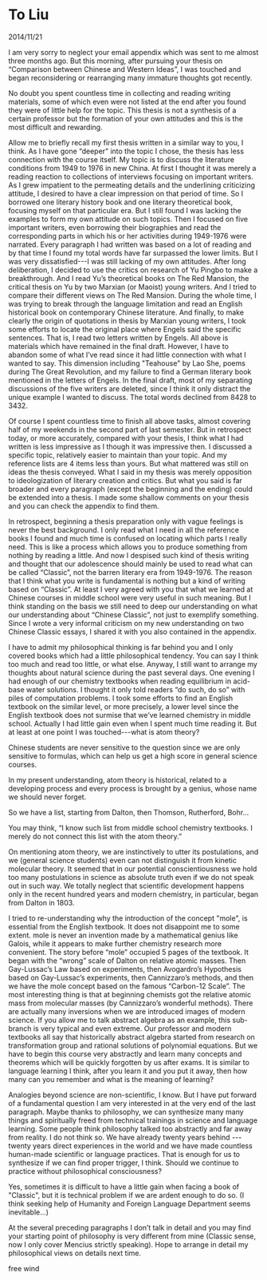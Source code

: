 # To Liu
2014/11/21

I am very sorry to neglect your email appendix which was sent to me almost three months ago. But this morning, after pursuing your thesis on “Comparison between Chinese and Western Ideas”, I was touched and began reconsidering or rearranging many immature thoughts got recently.

No doubt you spent countless time in collecting and reading writing materials, some of which even were not listed at the end after you found they were of little help for the topic. This thesis is not a synthesis of a certain professor but the formation of your own attitudes and this is the most difficult and rewarding.

Allow me to briefly recall my first thesis written in a similar way to you, I think. As I have gone “deeper” into the topic I chose, the thesis has less connection with the course itself. My topic is to discuss the literature conditions from 1949 to 1976 in new China. At first I thought it was merely a reading reaction to collections of interviews focusing on important writers. As I grew impatient to the permeating details and the underlining criticizing attitude, I desired to have a clear impression on that period of time. So I borrowed one literary history book and one literary theoretical book, focusing myself on that particular era. But I still found I was lacking the examples to form my own attitude on such topics. Then I focused on five important writers, even borrowing their biographies and read the corresponding parts in which his or her activities during 1949-1976 were narrated. Every paragraph I had written was based on a lot of reading and by that time I found my total words have far surpassed the lower limits. But I was very dissatisfied---I was still lacking of my own attitudes. After long deliberation, I decided to use the critics on research of Yu Pingbo to make a breakthrough. And I read Yu’s theoretical books on The Red Mansion, the critical thesis on Yu by two Marxian (or Maoist) young writers. And I tried to compare their different views on The Red Mansion. During the whole time, I was trying to break through the language limitation and read an English historical book on contemporary Chinese literature. And finally, to make clearly the origin of quotations in thesis by Marxian young writers, I took some efforts to locate the original place where Engels said the specific sentences. That is, I read two letters written by Engels. All above is materials which have remained in the final draft. However, I have to abandon some of what I’ve read since it had little connection with what I wanted to say. This dimension including "Teahouse" by Lao She, poems during The Great Revolution, and my failure to find a German literary book mentioned in the letters of Engels. In the final draft, most of my separating discussions of the five writers are deleted, since I think it only distract the unique example I wanted to discuss. The total words declined from 8428 to 3432.

Of course I spent countless time to finish all above tasks, almost covering half of my weekends in the second part of last semester. But in retrospect today, or more accurately, compared with your thesis, I think what I had written is less impressive as I though it was impressive then. I discussed a specific topic, relatively easier to maintain than your topic. And my reference lists are 4 items less than yours. But what mattered was still on ideas the thesis conveyed. What I said in my thesis was merely opposition to ideologization of literary creation and critics. But what you said is far broader and every paragraph (except the beginning and the ending) could be extended into a thesis. I made some shallow comments on your thesis and you can check the appendix to find them.

In retrospect, beginning a thesis preparation only with vague feelings is never the best background. I only read what I need in all the reference books I found and much time is confused on locating which parts I really need. This is like a process which allows you to produce something from nothing by reading a little. And now I despised such kind of thesis writing and thought that our adolescence should mainly be used to read what can be called “Classic”, not the barren literary era from 1949-1976. The reason that I think what you write is fundamental is nothing but a kind of writing based on “Classic”. At least I very agreed with you that what we learned at Chinese courses in middle school were very useful in such meaning. But I think standing on the basis we still need to deep our understanding on what our understanding about “Chinese Classic”, not just to exemplify something. Since I wrote a very informal criticism on my new understanding on two Chinese Classic essays, I shared it with you also contained in the appendix.

I have to admit my philosophical thinking is far behind you and I only covered books which had a little philosophical tendency. You can say I think too much and read too little, or what else. Anyway, I still want to arrange my thoughts about natural science during the past several days. 
One evening I had enough of our chemistry textbooks when reading equilibrium in acid-base water solutions. I thought it only told readers “do such, do so” with piles of computation problems. I took some efforts to find an English textbook on the similar level, or more precisely, a lower level since the English textbook does not surmise that we’ve learned chemistry in middle school. Actually I had little gain even when I spent much time reading it. But at least at one point I was touched---what is atom theory?

Chinese students are never sensitive to the question since we are only sensitive to formulas, which can help us get a high score in general science courses.

In my present understanding, atom theory is historical, related to a developing process and every process is brought by a genius, whose name we should never forget.

So we have a list, starting from Dalton, then Thomson, Rutherford, Bohr…

You may think, “I know such list from middle school chemistry textbooks. I merely do not connect this list with the atom theory.”

On mentioning atom theory, we are instinctively to utter its postulations, and we (general science students) even can not distinguish it from kinetic molecular theory. It seemed that in our potential conscientiousness we hold too many postulations in science as absolute truth even if we do not speak out in such way. We totally neglect that scientific development happens only in the recent hundred years and modern chemistry, in particular, began from Dalton in 1803.

I tried to re-understanding why the introduction of the concept "mole", is essential from the English textbook. It does not disappoint me to some extent. mole is never an invention made by a mathematical genius like Galois, while it appears to make further chemistry research more convenient. The story before “mole” occupied 5 pages of the textbook. It began with the “wrong” scale of Dalton on relative atomic masses. Then Gay-Lussac’s Law based on experiments, then Avogardro’s Hypothesis based on Gay-Lussac’s experiments, then Cannizzaro’s methods, and then we have the mole concept based on the famous “Carbon-12 Scale”. The most interesting thing is that at beginning chemists got the relative atomic mass from molecular masses (by Cannizzaro’s wonderful methods). There are actually many inversions when we are introduced images of modern science. If you allow me to talk abstract algebra as an example, this sub-branch is very typical and even extreme.
Our professor and modern textbooks all say that historically abstract algebra started from research on transformation group and rational solutions of polynomial equations. But we have to begin this course very abstractly and learn many concepts and theorems which will be quickly forgotten by us after exams. It is similar to language learning I think, after you learn it and you put it away, then how many can you remember and what is the meaning of learning?

Analogies beyond science are non-scientific, I know. But I have put forward of a fundamental question I am very interested in at the very end of the last paragraph. Maybe thanks to philosophy, we can synthesize many many things and spiritually freed from technical trainings in science and language learning. Some people think philosophy talked too abstractly and far away from reality. I do not think so. We have already twenty years behind --- twenty years direct experiences in the world and we have made countless human-made scientific or language practices. That is enough for us to synthesize if we can find proper trigger, I think. Should we continue to practice without philosophical consciousness?

Yes, sometimes it is difficult to have a little gain when facing a book of "Classic", but it is technical problem if we are ardent enough to do so. (I think seeking help of Humanity and Foreign Language Department seems inevitable...)

At the several preceding paragraphs I don’t talk in detail and you may find your starting point of philosophy is very different from mine (Classic sense, now I only cover Mencius strictly speaking). Hope to arrange in detail my philosophical views on details next time.

free wind
 
